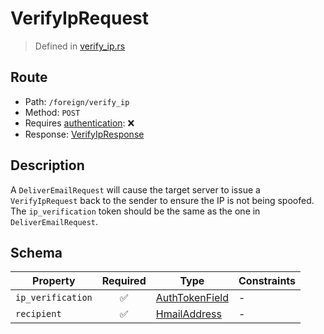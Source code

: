 # VerifyIpRequest
> Defined in [verify_ip.rs](../../../../../interface/src/interface/routes/foreign/verify_ip.rs)

## Route
- Path: `/foreign/verify_ip`
- Method: `POST`
- Requires [authentication](../../../../Flows/Authentication%20Flow.md): ❌
- Response: [VerifyIpResponse](VerifyIpResponse.md)

## Description
A `DeliverEmailRequest` will cause the target server to issue a `VerifyIpRequest` back
to the sender to ensure the IP is not being spoofed. The `ip_verification` token should be
the same as the one in `DeliverEmailRequest`.

## Schema

| Property | Required | Type | Constraints |
| --- | :---: | --- | --- |
| `ip_verification` | ✅ | [AuthTokenField](../../../fields/auth_token/AuthTokenField.md) |  -  |
| `recipient` | ✅ | [HmailAddress](../../../fields/hmail_address/HmailAddress.md) |  -  |


